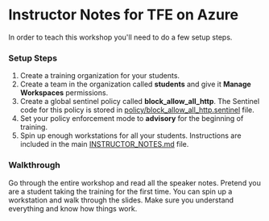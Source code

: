 # Instructor Notes for TFE on Azure

In order to teach this workshop you'll need to do a few setup steps.

### Setup Steps

1. Create a training organization for your students.
2. Create a team in the organization called **students** and give it **Manage Workspaces** permissions.
3. Create a global sentinel policy called **block_allow_all_http**. The Sentinel code for this policy is stored in [policy/block_allow_all_http.sentinel](policy/block_allow_all_http.sentinel) file.
4. Set your policy enforcement mode to **advisory** for the beginning of training.
5. Spin up enough workstations for all your students. Instructions are included in the main [INSTRUCTOR_NOTES.md](../INSTRUCTOR_NOTES.md) file.


### Walkthrough

Go through the entire workshop and read all the speaker notes. Pretend you are a student taking the training for the first time. You can spin up a workstation and walk through the slides. Make sure you understand everything and know how things work.